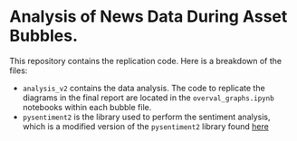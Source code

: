 # Analysis of News Data During Asset Bubbles.

This repository contains the replication code. Here is a breakdown of the files:
- `analysis_v2` contains the data analysis. The code to replicate the diagrams in the final report are located in the `overval_graphs.ipynb` notebooks within each bubble file. 
- `pysentiment2` is the library used to perform the sentiment analysis, which is a modified version of the `pysentiment2` library found [here](https://pypi.org/project/pysentiment2/)
